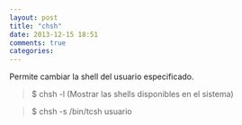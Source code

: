 ```yaml
---
layout: post
title: "chsh"
date: 2013-12-15 18:51
comments: true
categories: 
---
```

Permite cambiar la shell del usuario especificado.

>$ chsh -l (Mostrar las shells disponibles en el sistema)

>$ chsh -s /bin/tcsh usuario

